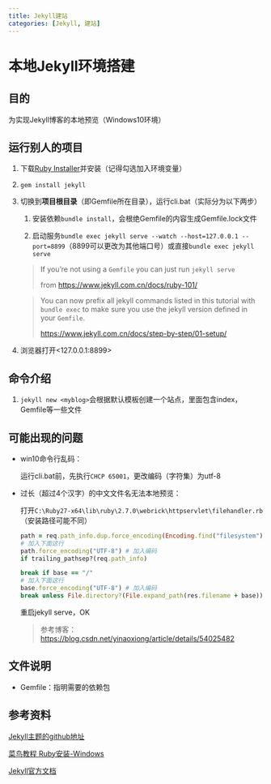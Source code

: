 ```yaml
---
title: Jekyll建站
categories: [Jekyll, 建站]
---
```


# 本地Jekyll环境搭建

## 目的

为实现Jekyll博客的本地预览（Windows10环境）

## 运行别人的项目

1. 下载[Ruby Installer](https://rubyinstaller.org/downloads/)并安装（记得勾选加入环境变量）

2. `gem install jekyll`

3. 切换到**项目根目录**（即Gemfile所在目录），运行cli.bat（实际分为以下两步）

   1. 安装依赖`bundle install`，会根绝Gemfile的内容生成Gemfile.lock文件
   
   2. 启动服务`bundle exec jekyll serve --watch --host=127.0.0.1 --port=8899`（8899可以更改为其他端口号）或直接`bundle exec jekyll serve`

   >  If you’re not using a `Gemfile` you can just run `jekyll serve`
   >
   > from <https://www.jekyll.com.cn/docs/ruby-101/>

   > You can now prefix all jekyll commands listed in this tutorial with `bundle exec` to make sure you use the jekyll version defined in your `Gemfile`.
   >
   > <https://www.jekyll.com.cn/docs/step-by-step/01-setup/>

5. 浏览器打开<127.0.0.1:8899>

## 命令介绍

1. `jekyll new <myblog>`会根据默认模板创建一个站点，里面包含index，Gemfile等一些文件

## 可能出现的问题

* win10命令行乱码：

  运行cli.bat前，先执行`CHCP 65001`，更改编码（字符集）为utf-8
  
* 过长（超过4个汉字）的中文文件名无法本地预览：

  打开`C:\Ruby27-x64\lib\ruby\2.7.0\webrick\httpservlet\filehandler.rb`（安装路径可能不同）

  ```ruby
  path = req.path_info.dup.force_encoding(Encoding.find("filesystem"))
  # 加入下面这行
  path.force_encoding("UTF-8") # 加入编码
  if trailing_pathsep?(req.path_info)
  ```

  ```ruby
  break if base == "/"
  # 加入下面这行
  base.force_encoding("UTF-8") # 加入编码
  break unless File.directory?(File.expand_path(res.filename + base))
  ```

  重启jekyll serve，OK

  > 参考博客：<https://blog.csdn.net/yinaoxiong/article/details/54025482>

## 文件说明

* Gemfile：指明需要的依赖包

## 参考资料

[Jekyll主题的github地址](https://github.com/TMaize/tmaize-blog)

[菜鸟教程 Ruby安装-Windows](https://www.runoob.com/ruby/ruby-installation-windows.html)

[Jekyll官方文档](https://www.jekyll.com.cn/docs/)